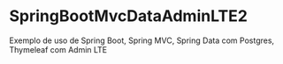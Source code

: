 # SpringBootMvcDataAdminLTE2
Exemplo de uso de Spring Boot, Spring MVC, Spring Data com Postgres, Thymeleaf com Admin LTE




